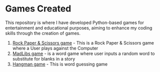 # Games Created
This repository is where I have developed Python-based games for entertainment and educational purposes, aiming to enhance my coding skills through the creation of games.

1. [Rock Paper & Scissors game](rock_paper_scissors.py) - This is a Rock Paper & Scissors game where a User plays against the Computer 
2. [MadLibs game](madlibs.py) - is a word game where user inputs a random word to substitute for blanks in a story
3. [Hangman game](hangman_game/) - This is word guessing game
